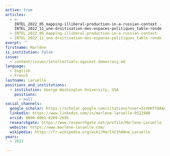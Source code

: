 ```yaml
---
active: true
articles:
  - >-
    INTEL_2022_05_mapping-illiberal-production-in-a-russian-context -
    INTEL_2022_11_une-droitisation-des-espaces-politiques_table-ronde
  - INTEL_2022_05_mapping-illiberal-production-in-a-russian-context
  - INTEL_2022_11_une-droitisation-des-espaces-politiques_table-ronde
exerpt: ''
firstname: Marlène
is_institution: false
issue:
  - content/issues/intellectuals-against-democracy.md
language:
  - English
  - French
lastname: Laruelle
positions_and_institutions:
  - institution: George Washington University, USA
    positions:
      - null
social_channels:
  google_scholar: https://scholar.google.com/citations?user=XzVOHfYAAAAJ&hl=en
  linkedin: https://www.linkedin.com/in/marlene-laruelle-0512908
  orcid: 0000-0001-8289-2695
  researchgate: https://www.researchgate.net/profile/Marlene-Laruelle
  website: https://www.marlene-laruelle.com/
  wikipedia: https://fr.wikipedia.org/wiki/Marl%C3%A8ne_Laruelle
years:
  - 2022

---
```

